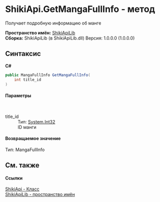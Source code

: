 # ShikiApi.GetMangaFullInfo - метод
 

Получает подробную информацию об манге

**Пространство имён:**&nbsp;<a href="N_ShikiApiLib">ShikiApiLib</a><br />**Сборка:**&nbsp;ShikiApiLib (в ShikiApiLib.dll) Версия: 1.0.0.0 (1.0.0.0)

## Синтаксис

**C#**<br />
``` C#
public MangaFullInfo GetMangaFullInfo(
	int title_id
)
```


#### Параметры
&nbsp;<dl><dt>title_id</dt><dd>Тип:&nbsp;<a href="http://msdn2.microsoft.com/ru-ru/library/td2s409d" target="_blank">System.Int32</a><br />ID манги</dd></dl>

#### Возвращаемое значение
Тип:&nbsp;MangaFullInfo

## См. также


#### Ссылки
<a href="T_ShikiApiLib_ShikiApi">ShikiApi - Класс</a><br /><a href="N_ShikiApiLib">ShikiApiLib - пространство имён</a><br />